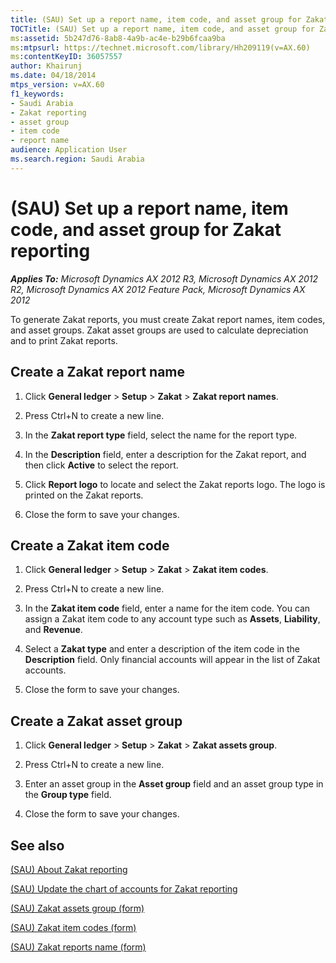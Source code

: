 ```yaml
---
title: (SAU) Set up a report name, item code, and asset group for Zakat reporting
TOCTitle: (SAU) Set up a report name, item code, and asset group for Zakat reporting
ms:assetid: 5b247d76-8ab8-4a9b-ac4e-b29b6fcaa9ba
ms:mtpsurl: https://technet.microsoft.com/library/Hh209119(v=AX.60)
ms:contentKeyID: 36057557
author: Khairunj
ms.date: 04/18/2014
mtps_version: v=AX.60
f1_keywords:
- Saudi Arabia
- Zakat reporting
- asset group
- item code
- report name
audience: Application User
ms.search.region: Saudi Arabia
---
```


# (SAU) Set up a report name, item code, and asset group for Zakat reporting 


_**Applies To:** Microsoft Dynamics AX 2012 R3, Microsoft Dynamics AX 2012 R2, Microsoft Dynamics AX 2012 Feature Pack, Microsoft Dynamics AX 2012_

To generate Zakat reports, you must create Zakat report names, item codes, and asset groups. Zakat asset groups are used to calculate depreciation and to print Zakat reports.

## Create a Zakat report name

1.  Click **General ledger** \> **Setup** \> **Zakat** \> **Zakat report names**.

2.  Press Ctrl+N to create a new line.

3.  In the **Zakat report type** field, select the name for the report type.

4.  In the **Description** field, enter a description for the Zakat report, and then click **Active** to select the report.

5.  Click **Report logo** to locate and select the Zakat reports logo. The logo is printed on the Zakat reports.

6.  Close the form to save your changes.

## Create a Zakat item code

1.  Click **General ledger** \> **Setup** \> **Zakat** \> **Zakat item codes**.

2.  Press Ctrl+N to create a new line.

3.  In the **Zakat item code** field, enter a name for the item code. You can assign a Zakat item code to any account type such as **Assets**, **Liability**, and **Revenue**.

4.  Select a **Zakat type** and enter a description of the item code in the **Description** field. Only financial accounts will appear in the list of Zakat accounts.

5.  Close the form to save your changes.

## Create a Zakat asset group

1.  Click **General ledger** \> **Setup** \> **Zakat** \> **Zakat assets group**.

2.  Press Ctrl+N to create a new line.

3.  Enter an asset group in the **Asset group** field and an asset group type in the **Group type** field.

4.  Close the form to save your changes.

## See also

[(SAU) About Zakat reporting](sau-about-zakat-reporting.md)

[(SAU) Update the chart of accounts for Zakat reporting](sau-update-the-chart-of-accounts-for-zakat-reporting.md)

[(SAU) Zakat assets group (form)](https://technet.microsoft.com/library/hh209579\(v=ax.60\))

[(SAU) Zakat item codes (form)](https://technet.microsoft.com/library/hh209664\(v=ax.60\))

[(SAU) Zakat reports name (form)](https://technet.microsoft.com/library/hh209400\(v=ax.60\))

  


